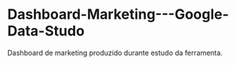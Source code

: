 # Dashboard-Marketing---Google-Data-Studo
Dashboard de marketing produzido durante estudo da ferramenta.
